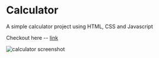 # Calculator

A simple calculator project using HTML, CSS and Javascript

Checkout here -- [link](https://srijatalamarla.github.io/Calculator/)


![calculator screenshot](https://github.com/user-attachments/assets/7e914ae5-10ed-4895-8a0e-856e36633272)
